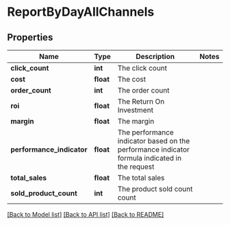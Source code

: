 # ReportByDayAllChannels

## Properties
Name | Type | Description | Notes
------------ | ------------- | ------------- | -------------
**click_count** | **int** | The click count | 
**cost** | **float** | The cost | 
**order_count** | **int** | The order count | 
**roi** | **float** | The Return On Investment | 
**margin** | **float** | The margin | 
**performance_indicator** | **float** | The performance indicator based on the performance indicator formula indicated in the request | 
**total_sales** | **float** | The total sales | 
**sold_product_count** | **int** | The product sold count count | 

[[Back to Model list]](../README.md#documentation-for-models) [[Back to API list]](../README.md#documentation-for-api-endpoints) [[Back to README]](../README.md)


